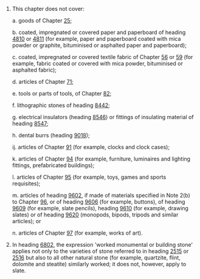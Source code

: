 1. This chapter does not cover:

    a. goods of Chapter [25](/chapters/25);
    
    b. coated, impregnated or covered paper and paperboard of heading [4810](/headings/4810) or [4811](/headings/4811) (for example, paper and paperboard coated with mica powder or graphite, bituminised or asphalted paper and paperboard);
    
    c. coated, impregnated or covered textile fabric of Chapter [56](/chapters/56) or [59](/chapters/59) (for example, fabric coated or covered with mica powder, bituminised or asphalted fabric);
    
    d. articles of Chapter [71](/chapters/71);
    
    e. tools or parts of tools, of Chapter [82](/chapters/82);
    
    f. lithographic stones of heading [8442](/headings/8442);
    
    g. electrical insulators (heading [8546](/headings/8546)) or fittings of insulating material of heading [8547](/headings/8547);
    
    h. dental burrs (heading [9018](/headings/9018));
    
    ij. articles of Chapter [91](/chapters/91) (for example, clocks and clock cases);
    
    k. articles of Chapter [94](/chapters/94) (for example, furniture, luminaires and lighting fittings, prefabricated buildings);
    
    l. articles of Chapter [95](/chapters/95) (for example, toys, games and sports requisites);
    
    m. articles of heading [9602](/headings/9602), if made of materials specified in Note 2(b) to Chapter [96](/chapters/96), or of heading [9606](/headings/9606) (for example, buttons), of heading [9609](/headings/9609) (for example, slate pencils), heading [9610](/headings/9610) (for example, drawing slates) or of heading [9620](/headings/9620) (monopods, bipods, tripods and similar articles); or
    
    n. articles of Chapter [97](/chapters/97) (for example, works of art).

2. In heading [6802](/headings/6802), the expression 'worked monumental or building stone' applies not only to the varieties of stone referred to in heading [2515](/headings/2515) or [2516](/headings/2516) but also to all other natural stone (for example, quartzite, flint, dolomite and steatite) similarly worked; it does not, however, apply to slate.
